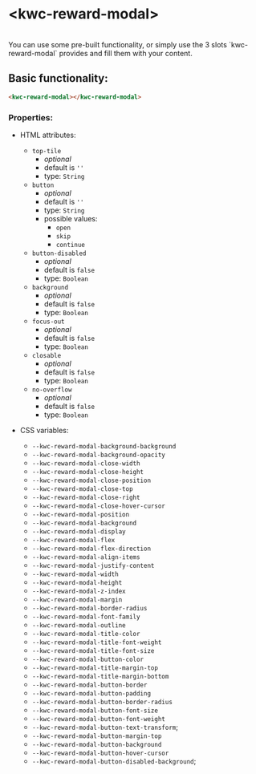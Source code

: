 # \<kwc-reward-modal\>

<br/>
You can use some pre-built functionality, or simply use the 3 slots `kwc-reward-modal` provides and fill them with your content.

<br/>

## Basic functionality:

```html
<kwc-reward-modal></kwc-reward-modal>
```

### Properties:

- HTML attributes:
    - `top-tile`
        - *optional*
        - default is `''`
        - type: `String`
    - `button`
        - *optional*
        - default is `''`
        - type: `String`
        - possible values:
            - `open`
            - `skip`
            - `continue`
    - `button-disabled`
        - *optional*
        - default is `false`
        - type: `Boolean`
    - `background`
        - *optional*
        - default is `false`
        - type: `Boolean`
    - `focus-out`
        - *optional*
        - default is `false`
        - type: `Boolean`
    - `closable`
        - *optional*
        - default is `false`
        - type: `Boolean`
    - `no-overflow`
        - *optional*
        - default is `false`
        - type: `Boolean`

- CSS variables:
    - `--kwc-reward-modal-background-background`
    - `--kwc-reward-modal-background-opacity`
    - `--kwc-reward-modal-close-width`
    - `--kwc-reward-modal-close-height`
    - `--kwc-reward-modal-close-position`
    - `--kwc-reward-modal-close-top`
    - `--kwc-reward-modal-close-right`
    - `--kwc-reward-modal-close-hover-cursor`
    - `--kwc-reward-modal-position`
    - `--kwc-reward-modal-background`
    - `--kwc-reward-modal-display`
    - `--kwc-reward-modal-flex`
    - `--kwc-reward-modal-flex-direction`
    - `--kwc-reward-modal-align-items`
    - `--kwc-reward-modal-justify-content`
    - `--kwc-reward-modal-width`
    - `--kwc-reward-modal-height`
    - `--kwc-reward-modal-z-index`
    - `--kwc-reward-modal-margin`
    - `--kwc-reward-modal-border-radius`
    - `--kwc-reward-modal-font-family`
    - `--kwc-reward-modal-outline`
    - `--kwc-reward-modal-title-color`
    - `--kwc-reward-modal-title-font-weight`
    - `--kwc-reward-modal-title-font-size`
    - `--kwc-reward-modal-button-color`
    - `--kwc-reward-modal-title-margin-top`
    - `--kwc-reward-modal-title-margin-bottom`
    - `--kwc-reward-modal-button-border`
    - `--kwc-reward-modal-button-padding`
    - `--kwc-reward-modal-button-border-radius`
    - `--kwc-reward-modal-button-font-size`
    - `--kwc-reward-modal-button-font-weight`
    - `--kwc-reward-modal-button-text-transform`;
    - `--kwc-reward-modal-button-margin-top`
    - `--kwc-reward-modal-button-background`
    - `--kwc-reward-modal-button-hover-cursor`
    - `--kwc-reward-modal-button-disabled-background`;

<br/>